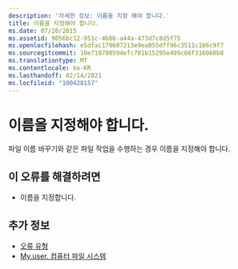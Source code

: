 ```yaml
---
description: '자세한 정보: 이름을 지정 해야 합니다.'
title: 이름을 지정해야 합니다.
ms.date: 07/20/2015
ms.assetid: 9056bc12-951c-4b86-a44a-473d7c8d5f75
ms.openlocfilehash: e5dfac179607213e9ea055dff96c3511c186c9f7
ms.sourcegitcommit: 10e719780594efc781b15295e499c66f316068b8
ms.translationtype: MT
ms.contentlocale: ko-KR
ms.lasthandoff: 02/14/2021
ms.locfileid: "100428157"
---
```

# <a name="you-must-specify-a-name"></a>이름을 지정해야 합니다.

파일 이름 바꾸기와 같은 파일 작업을 수행하는 경우 이름을 지정해야 합니다.  
  
## <a name="to-correct-this-error"></a>이 오류를 해결하려면  
  
- 이름을 지정합니다.  
  
## <a name="see-also"></a>추가 정보

- [오류 유형](../programming-guide/language-features/error-types.md)
- [My.user. 컴퓨터 파일 시스템](xref:Microsoft.VisualBasic.FileIO.FileSystem)
